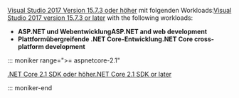 <span data-ttu-id="58160-101">[Visual Studio 2017 Version 15.7.3 oder höher](https://visualstudio.microsoft.com/downloads/) mit folgenden Workloads:</span><span class="sxs-lookup"><span data-stu-id="58160-101">[Visual Studio 2017 version 15.7.3 or later](https://visualstudio.microsoft.com/downloads/) with the following workloads:</span></span>

* <span data-ttu-id="58160-102">**ASP.NET und Webentwicklung**</span><span class="sxs-lookup"><span data-stu-id="58160-102">**ASP.NET and web development**</span></span>
* <span data-ttu-id="58160-103">**Plattformübergreifende .NET Core-Entwicklung**</span><span class="sxs-lookup"><span data-stu-id="58160-103">**.NET Core cross-platform development**</span></span>

::: moniker range=">= aspnetcore-2.1"

[<span data-ttu-id="58160-104">.NET Core 2.1 SDK oder höher</span><span class="sxs-lookup"><span data-stu-id="58160-104">.NET Core 2.1 SDK or later</span></span>](https://www.microsoft.com/net/download/windows)

::: moniker-end
